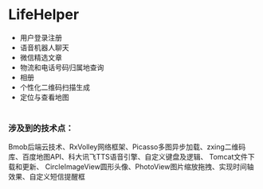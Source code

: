 # LifeHelper   
* 用户登录注册
* 语音机器人聊天  
* 微信精选文章   
* 物流和电话号码归属地查询   
* 相册   
* 个性化二维码扫描生成  
* 定位与查看地图  
      
### 涉及到的技术点：   
Bmob后端云技术、RxVolley网络框架、Picasso多图异步加载、zxing二维码库、百度地图API、科大讯飞TTS语音引擎、自定义键盘及逻辑、 Tomcat文件下载和更新、 CircleImageView圆形头像、PhotoView图片缩放拖拽、实现时间轴效果、自定义短信提醒框   

